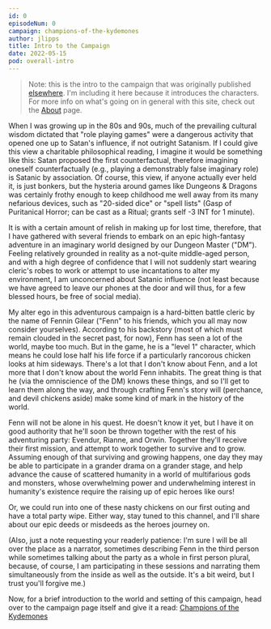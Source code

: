 ```yaml
---
id: 0
episodeNum: 0
campaign: champions-of-the-kydemones
author: jlipps
title: Intro to the Campaign
date: 2022-05-15
pod: overall-intro
---
```


> Note: this is the intro to the campaign that was originally published
[elsewhere](http://rcsa.regent-college.edu/blog/2022/5/31/2022-summer-issue-1). I'm including it
here because it introduces the characters. For more info on what's going on in general with this
site, check out the [About](/about) page.

When I was growing up in the 80s and 90s, much of the prevailing cultural wisdom dictated that "role playing games" were a dangerous activity that opened one up to Satan's influence, if not outright Satanism. If I could give this view a charitable philosophical reading, I imagine it would be something like this: Satan proposed the first counterfactual, therefore imagining oneself counterfactually (e.g., playing a demonstrably false imaginary role) is Satanic by association. Of course, this view, if anyone actually ever held it, is just bonkers, but the hysteria around games like Dungeons & Dragons was certainly frothy enough to keep childhood me well away from its many nefarious devices, such as "20-sided dice" or "spell lists" (Gasp of Puritanical Horror; can be cast as a Ritual; grants self -3 INT for 1 minute).

It is with a certain amount of relish in making up for lost time, therefore, that I have gathered with several friends to embark on an epic high-fantasy adventure in an imaginary world designed by our Dungeon Master ("DM"). Feeling relatively grounded in reality as a not-quite middle-aged person, and with a high degree of confidence that I will not suddenly start wearing cleric's robes to work or attempt to use incantations to alter my environment, I am unconcerned about Satanic influence (not least because we have agreed to leave our phones at the door and will thus, for a few blessed hours, be free of social media).

My alter ego in this adventurous campaign is a hard-bitten battle cleric by the name of Fennin Gilear ("Fenn" to his friends, which you all may now consider yourselves). According to his backstory (most of which must remain clouded in the secret past, for now), Fenn has seen a lot of the world, maybe too much. But in the game, he is a "level 1" character, which means he could lose half his life force if a particularly rancorous chicken looks at him sideways. There's a lot that I don't know about Fenn, and a lot more that I don't know about the world Fenn inhabits. The great thing is that he (via the omniscience of the DM) knows these things, and so I'll get to learn them along the way, and through crafting Fenn's story will (perchance, and devil chickens aside) make some kind of mark in the history of the world.

Fenn will not be alone in his quest. He doesn't know it yet, but I have it on good authority that he'll soon be thrown together with the rest of his adventuring party: Evendur, Rianne, and Orwin. Together they'll receive their first mission, and attempt to work together to survive and to grow. Assuming enough of that surviving and growing happens, one day they may be able to participate in a grander drama on a grander stage, and help advance the cause of scattered humanity in a world of multifarious gods and monsters, whose overwhelming power and underwhelming interest in humanity's existence require the raising up of epic heroes like ours!

Or, we could run into one of these nasty chickens on our first outing and have a total party wipe. Either way, stay tuned to this channel, and I'll share about our epic deeds or misdeeds as the heroes journey on.

(Also, just a note requesting your readerly patience: I'm sure I will be all over the place as a narrator, sometimes describing Fenn in the third person while sometimes talking about the party as a whole in first person plural, because, of course, I am participating in these sessions and narrating them simultaneously from the inside as well as the outside. It's a bit weird, but I trust you'll forgive me.)

Now, for a brief introduction to the world and setting of this campaign, head over to the campaign
page itself and give it a read: [Champions of the Kydemones](/campaigns/champions-of-the-kydemones)
